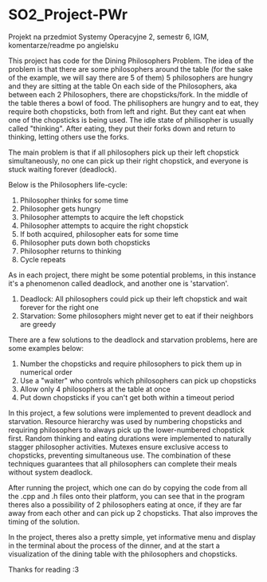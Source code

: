 # SO2_Project-PWr
Projekt na przedmiot Systemy Operacyjne 2, semestr 6, IGM, komentarze/readme po angielsku


This project has code for the Dining Philosophers Problem. 
The idea of the problem is that there are some philosophers around the table (for the sake of the example, we will say there are 5 of them)
5 philosophers are hungry and they are sitting at the table
On each side of the Philosophers, aka between each 2 Philosophers, there are chopsticks/fork. In the middle of the table theres a bowl of food. The philisophers are hungry and to eat, they require both chopsticks, both from left and right. But they cant eat when one of the chopsticks is being used. The idle state of philisopher is usually called "thinking". After eating, they put their forks down and return to thinking, letting others use the forks. 

The main problem is that if all philosophers pick up their left chopstick simultaneously, no one can pick up their right chopstick, and everyone is stuck waiting forever (deadlock).

Below is the Philosophers life-cycle:
1. Philosopher thinks for some time
2. Philosopher gets hungry
3. Philosopher attempts to acquire the left chopstick
4. Philosopher attempts to acquire the right chopstick
5. If both acquired, philosopher eats for some time
6. Philosopher puts down both chopsticks
7. Philosopher returns to thinking
8. Cycle repeats

As in each project, there might be some potential problems, in this instance it's a phenomenon called deadlock, and another one is 'starvation'.
1. Deadlock: All philosophers could pick up their left chopstick and wait forever for the right one
2. Starvation: Some philosophers might never get to eat if their neighbors are greedy

There are a few solutions to the deadlock and starvation problems, here are some examples below:
1. Number the chopsticks and require philosophers to pick them up in numerical order
2. Use a "waiter" who controls which philosophers can pick up chopsticks
3. Allow only 4 philosophers at the table at once
4. Put down chopsticks if you can't get both within a timeout period


In this project, a few solutions were implemented to prevent deadlock and starvation. Resource hierarchy was used by numbering chopsticks and requiring philosophers to always pick up the lower-numbered chopstick first. Random thinking and eating durations were implemented to naturally stagger philosopher activities. Mutexes ensure exclusive access to chopsticks, preventing simultaneous use. The combination of these techniques guarantees that all philosophers can complete their meals without system deadlock.

After running the project, which one can do by copying the code from all the .cpp and .h files onto their platform, you can see that in the program theres also a possibility of 2 philosophers eating at once, if they are far away from each other and can pick up 2 chopsticks. That also improves the timing of the solution.

In the project, theres also a pretty simple, yet informative menu and display in the terminal about the process of the dinner, and at the start a visualization of the dining table with the philosophers and chopsticks.

Thanks for reading :3
